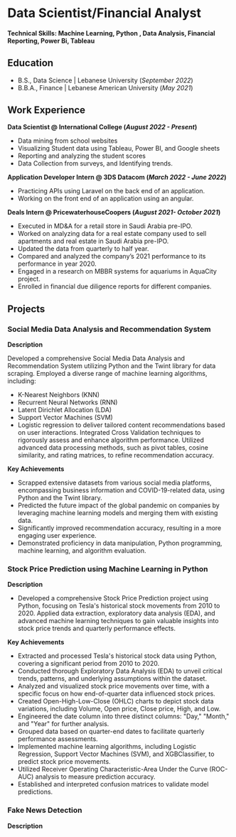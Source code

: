# Data Scientist/Financial Analyst

#### Technical Skills: Machine Learning, Python , Data Analysis, Financial Reporting, Power Bi, Tableau

## Education
- B.S., Data Science | Lebanese University (_September 2022_)
- B.B.A., Finance | Lebanese American University (_May 2021_)

## Work Experience
**Data Scientist @ International College (_August 2022 - Present_)**
- Data mining from school websites
- Visualizing Student data using Tableau, Power BI, and Google sheets
- Reporting and analyzing the student scores
- Data Collection from surveys, and Identifying trends.

**Application Developer Intern @ 3DS Datacom (_March 2022 - June 2022_)**
- Practicing APIs using Laravel on the back end of an application.
- Working on the front end of an application using an angular.

**Deals Intern @ PricewaterhouseCoopers (_August 2021- October 2021_)**
- Executed in MD&A for a retail store in Saudi Arabia pre-IPO.
- Worked on analyzing data for a real estate company used to sell apartments and real estate in Saudi Arabia pre-IPO.
- Updated the data from quarterly to half year.
- Compared and analyzed the company’s 2021 performance to its performance in year 2020.
- Engaged in a research on MBBR systems for aquariums in AquaCity project.
- Enrolled in financial due diligence reports for different companies.

## Projects
### Social Media Data Analysis and Recommendation System

**Description**

Developed a comprehensive Social Media Data Analysis and Recommendation System utilizing Python and the Twint library for data scraping. Employed a diverse range of machine learning algorithms, including:
- K-Nearest Neighbors (KNN)
- Recurrent Neural Networks (RNN)
- Latent Dirichlet Allocation (LDA)
- Support Vector Machines (SVM)
- Logistic regression
to deliver tailored content recommendations based on user interactions. Integrated Cross Validation techniques to rigorously assess and enhance algorithm performance. Utilized advanced data processing methods, such as pivot tables, cosine similarity, and rating matrices, to refine recommendation accuracy.

**Key Achievements**
- Scrapped extensive datasets from various social media platforms, encompassing business information and COVID-19-related data, using Python and the Twint library.
- Predicted the future impact of the global pandemic on companies by leveraging machine learning models and merging them with existing data.
- Significantly improved recommendation accuracy, resulting in a more engaging user experience.
- Demonstrated proficiency in data manipulation, Python programming, machine learning, and algorithm evaluation.

### Stock Price Prediction using Machine Learning in Python

**Description**

- Developed a comprehensive Stock Price Prediction project using Python, focusing on Tesla's historical stock movements from 2010 to 2020. Applied data extraction, exploratory data analysis (EDA), and advanced machine learning techniques to gain valuable insights into stock price trends and quarterly performance effects.

**Key Achievements**

- Extracted and processed Tesla&#39;s historical stock data using Python, covering a significant period from 2010 to 2020.
- Conducted thorough Exploratory Data Analysis (EDA) to unveil critical trends, patterns, and underlying assumptions within the dataset.
- Analyzed and visualized stock price movements over time, with a specific focus on how end-of-quarter data influenced stock prices.
- Created Open-High-Low-Close (OHLC) charts to depict stock data variations, including Volume, Open price, Close price, High, and Low.
- Engineered the date column into three distinct columns: &quot;Day,&quot; &quot;Month,&quot; and &quot;Year&quot; for further
analysis.
- Grouped data based on quarter-end dates to facilitate quarterly performance assessments.
- Implemented machine learning algorithms, including Logistic Regression, Support Vector Machines (SVM), and XGBClassifier, to predict stock price movements.
- Utilized Receiver Operating Characteristic-Area Under the Curve (ROC-AUC) analysis to measure prediction accuracy.
- Established and interpreted confusion matrices to validate model predictions.

### Fake News Detection 

**Description**




